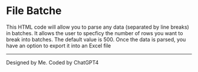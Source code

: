 # File Batche
This HTML code will allow you to parse any data (separated by line breaks) in batches.
It allows the user to specficy the number of rows you want to break into batches. 
The default value is 500. Once the data is parsed, you have an option to export it into an Excel file

***
Designed by Me. Coded by ChatGPT4
